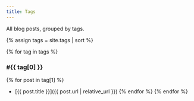 ```yaml
---
title: Tags
---
```


All blog posts, grouped by tags.

{% assign tags = site.tags | sort %}

{% for tag in tags %}

<h3>#{{ tag[0] }}</h3>

{% for post in tag[1] %}

-   [{{ post.title }}]({{ post.url | relative_url }})
    {% endfor %}
    {% endfor %}
